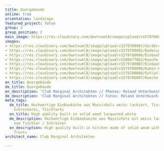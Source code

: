 ```yaml
---
title: Quergebäude
online: true
orientation: landscape
featured_project: false
group: 3
group_position: 2
main_image: https://res.cloudinary.com/dwvtvuml8/image/upload/v1579780007/Garderobe-Wandschrank-weiss-lackiert_fhr3os.gif
images:
- https://res.cloudinary.com/dwvtvuml8/image/upload/v1579780007/Garderobe-Wandschrank-weiss-lackiert_fhr3os.gif
- https://res.cloudinary.com/dwvtvuml8/image/upload/v1579780002/Badezimmer-Waschtisch-Dachschraege-weiss-lackiert_axdagh.gif
- https://res.cloudinary.com/dwvtvuml8/image/upload/v1579780006/Einbaukueche-Einbauschrank-Eiche-weiss-lackiert_io0lwv.gif
- https://res.cloudinary.com/dwvtvuml8/image/upload/v1580477862/Kueche-Einbaukueche-Holz-weiss-lackiert-Massivholz_ashpdk.jpg
- https://res.cloudinary.com/dwvtvuml8/image/upload/v1579780007/Einbaukueche-Kochinsel-Eiche-weiss-lackiert_mtgfru.gif
- https://res.cloudinary.com/dwvtvuml8/image/upload/v1579780008/Kamin-Einbauschrank-Wohnbereich-weiss-lackiert_cznmxc.gif
- https://res.cloudinary.com/dwvtvuml8/image/upload/v1579780008/Schlafzimmer-Einbauschrank-Dachschraege_smwfty.gif
- https://res.cloudinary.com/dwvtvuml8/image/upload/v1579780007/Kueche-Insel-weiss-lackiert_bakd5f.gif
en_title: Quergebäude
de_title: Quergebäude
en_description: 'Club Marginal Architekten // Photos: Roland Unterbusch'
de_description: 'Club Marginal Architekten // Fotos: Roland Unterbusch'
meta_tags:
  de_title: Hochwertige Einbauküche aus Massivholz weiss lackiert, Tischler, Schreiner,
    Schreinerei, Tischlerei
  en_title: High quality built-in solid wood lacquered white
  de_description: Hochwertige Einbaukueche aus Massivholz mit weiss lackierten Fronten
    vom Tischler / Schreiner
  en_description: High quality built-in kitchen made of solid wood with white lacquered
    fronts
architect_name: Club Marginal Architekten

---
```

